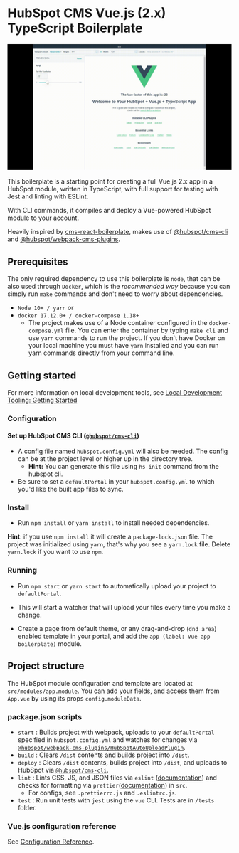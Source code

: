 # HubSpot CMS Vue.js (2.x) TypeScript Boilerplate

![prevue](./preview.gif)

This boilerplate is a starting point for creating a full Vue.js 2.x app in a HubSpot module, written in TypeScript,
with full support for testing with Jest and linting with ESLint.

With CLI commands, it compiles and deploy a Vue-powered HubSpot module to your account.

Heavily inspired by [cms-react-boilerplate](https://github.com/HubSpot/cms-react-boilerplate), makes use of
[@hubspot/cms-cli](https://www.npmjs.com/package/@hubspot/cms-cli) and
[@hubspot/webpack-cms-plugins](https://www.npmjs.com/package/@hubspot/webpack-cms-plugins).

## Prerequisites

The only required dependency to use this boilerplate is `node`, that can be also used through `Docker`, 
which is the *recommended way* because you can simply run `make` commands and don't need to worry about dependencies.

* `Node 10+ / yarn`
or
* `docker 17.12.0+ / docker-compose 1.18+`
  * The project makes use of a Node container configured in the `docker-compose.yml` file. You can enter the container
   by typing `make cli` and use `yarn` commands to run the project. If you don't have Docker on your local machine you
   must have `yarn` installed and you can run yarn commands directly from your command line.

## Getting started

For more information on local development tools, see [Local Development Tooling: Getting Started](https://designers.hubspot.com/docs/tools/local-development)

### Configuration

#### Set up HubSpot CMS CLI ([`@hubspot/cms-cli`](https://www.npmjs.com/package/@hubspot/cms-cli))
- A config file named `hubspot.config.yml` will also be needed.  The config can be at the project level or higher up in the directory tree.
  * **Hint:** You can generate this file using `hs init` command from the hubspot cli.
- Be sure to set a `defaultPortal` in your `hubspot.config.yml` to which you'd like the built app files to sync.

### Install
- Run `npm install` or `yarn install` to install needed dependencies.

**Hint**: if you use `npm install` it will create a `package-lock.json` file. The project was initialized using `yarn`, that's
why you see a `yarn.lock` file. Delete `yarn.lock` if you want to use `npm`.

### Running
- Run `npm start` or `yarn start` to automatically upload your project to `defaultPortal`.
 * This will start a watcher that will upload your files every time you make a change.
- Create a page from default theme, or any drag-and-drop (`dnd_area`) enabled template in your portal, and add the `app (label: Vue app boilerplate)` module.

## Project structure

The HubSpot module configuration and template are located at `src/modules/app.module`. You can add your fields, and access
them from `App.vue` by using its props `config.moduleData`.

### package.json scripts
- `start` : Builds project with webpack, uploads to your `defaultPortal` specified in `hubspot.config.yml` and watches for changes via [`@hubspot/webpack-cms-plugins/HubSpotAutoUploadPlugin`](https://www.npmjs.com/package/@hubspot/webpack-cms-plugins).
- `build` : Clears `/dist` contents and builds project into `/dist`.
- `deploy` : Clears `/dist` contents, builds project into `/dist`, and uploads to HubSpot via [`@hubspot/cms-cli`](https://www.npmjs.com/package/@hubspot/cms-cli).
- `lint` : Lints CSS, JS, and JSON files via `eslint` ([documentation](https://eslint.org/docs/user-guide/configuring)) and checks for formatting via `prettier`([documentation](https://prettier.io/docs/en/configuration.html)) in `src`.
  - For configs, see `.prettierrc.js` and `.eslintrc.js`.
- `test` : Run unit tests with `jest` using the `vue` CLI. Tests are in `/tests` folder.

### Vue.js configuration reference
See [Configuration Reference](https://cli.vuejs.org/config/).
